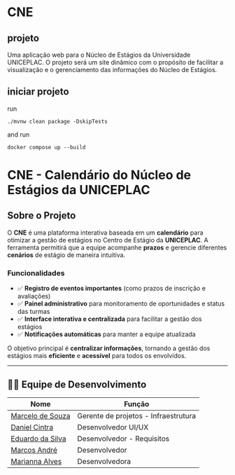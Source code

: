 # CNE
## projeto
Uma aplicação web para o Núcleo de Estágios da Universidade UNICEPLAC. O projeto será um site dinâmico com o propósito de facilitar a visualização e o gerenciamento das informações do Núcleo de Estágios.

## iniciar projeto 
run 
```
./mvnw clean package -DskipTests
```

and run 
```
docker compose up --build
```

# CNE - Calendário do Núcleo de Estágios da UNICEPLAC

## Sobre o Projeto
O **CNE** é uma plataforma interativa baseada em um **calendário** para otimizar a gestão de estágios no Centro de Estágio da **UNICEPLAC**. A ferramenta permitirá que a equipe acompanhe **prazos** e gerencie diferentes **cenários** de estágio de maneira intuitiva.

### Funcionalidades
- ✅ **Registro de eventos importantes** (como prazos de inscrição e avaliações)
- ✅ **Painel administrativo** para monitoramento de oportunidades e status das turmas
- ✅ **Interface interativa e centralizada** para facilitar a gestão dos estágios
- ✅ **Notificações automáticas** para manter a equipe atualizada

O objetivo principal é **centralizar informações**, tornando a gestão dos estágios mais **eficiente** e **acessível** para todos os envolvidos.

---

## 👨‍💻 Equipe de Desenvolvimento

| Nome | Função | 
|------|----------|
| [Marcelo de Souza](https://github.com/Marcelo914) | Gerente de projetos - Infraestrutura |
| [Daniel Cintra](https://github.com/DanielCs1609) | Desenvolvedor UI/UX |
| [Eduardo da Silva](https://github.com/eduardodsxavier) | Desenvolvedor - Requisitos |
| [Marcos André](https://github.com/Dede-0081) | Desenvolvedor |
| [Marianna Alves](https://github.com/marixlo) | Desenvolvedora |


